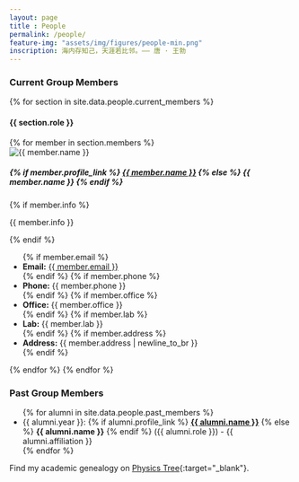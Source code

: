 ```yaml
---
layout: page 
title : People 
permalink: /people/
feature-img: "assets/img/figures/people-min.png"
inscription: 海内存知己，天涯若比邻。—— 唐 · 王勃
---
```


<h3>Current Group Members</h3>

{% for section in site.data.people.current_members %}
<h4>{{ section.role }}</h4>
{% for member in section.members %}
<div class="people">
    <img class="people-photo" src="{{ site.baseurl }}{{ member.photo }}" alt="{{ member.name }}">
    <div class="people-info">
        <h5>
        {% if member.profile_link %}
            <a href="{{ member.profile_link }}">{{ member.name }}</a>
        {% else %}
            {{ member.name }}
        {% endif %}
        </h5>
        {% if member.info %}
        <p>{{ member.info }}</p>
        {% endif %}
        <ul>
            {% if member.email %}
            <li><strong>Email:</strong> <a href="mailto:{{ member.email }}">{{ member.email }}</a></li>
            {% endif %}
            {% if member.phone %}
            <li><strong>Phone:</strong> {{ member.phone }}</li>
            {% endif %}
            {% if member.office %}
            <li><strong>Office:</strong> {{ member.office }}</li>
            {% endif %}
            {% if member.lab %}
            <li><strong>Lab:</strong> {{ member.lab }}</li>
            {% endif %}
            {% if member.address %}
            <li><strong>Address:</strong> {{ member.address | newline_to_br }}</li>
            {% endif %}
        </ul>
    </div>
</div>
{% endfor %}
{% endfor %}

<h3>Past Group Members</h3>
<ul>
{% for alumni in site.data.people.past_members %}
    <li>
        {{ alumni.year }}:  
        {% if alumni.profile_link %}
            <strong><a href="{{ alumni.profile_link }}" target="_blank">{{ alumni.name }}</a></strong>
        {% else %}
            <strong>{{ alumni.name }}</strong>
        {% endif %}
        ({{ alumni.role }}) - {{ alumni.affiliation }}
    </li>
{% endfor %}
</ul>


Find my academic genealogy on [Physics Tree](https://academictree.org/physics/peopleinfo.php?pid=735823){:target="_blank"}.
